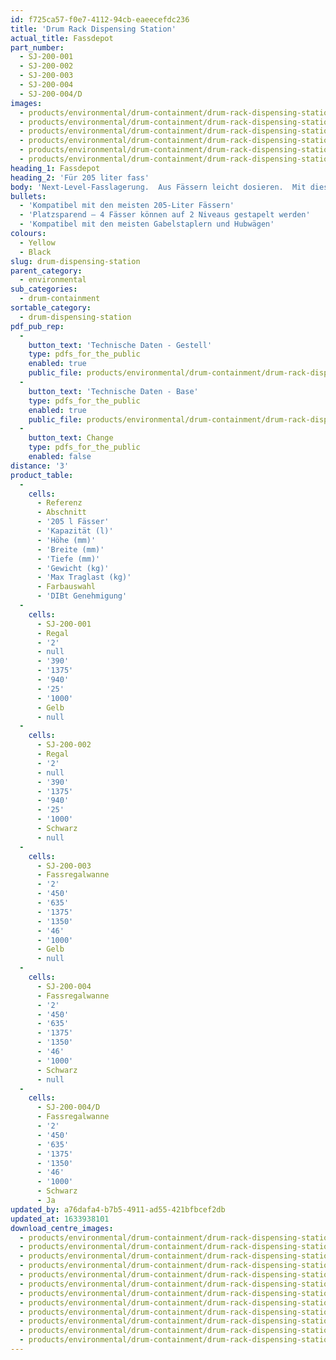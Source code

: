 ```yaml
---
id: f725ca57-f0e7-4112-94cb-eaeecefdc236
title: 'Drum Rack Dispensing Station'
actual_title: Fassdepot
part_number:
  - SJ-200-001
  - SJ-200-002
  - SJ-200-003
  - SJ-200-004
  - SJ-200-004/D
images:
  - products/environmental/drum-containment/drum-rack-dispensing-station/images-lr/Product_Image_776x776_(518x518_focus_area)-SJ-200-002.SJ-200-003_01.jpg
  - products/environmental/drum-containment/drum-rack-dispensing-station/images-lr/Product_Image_776x776_(518x518_focus_area)-SJ-200-003_02.jpg
  - products/environmental/drum-containment/drum-rack-dispensing-station/images-lr/Product_Image_776x776_(518x518_focus_area)-SJ-200-003_03.jpg
  - products/environmental/drum-containment/drum-rack-dispensing-station/images-lr/Product_Image_776x776_(518x518_focus_area)-SJ-200-001.SJ-200-004_01.jpg
  - products/environmental/drum-containment/drum-rack-dispensing-station/images-lr/Product_Image_776x776_(518x518_focus_area)-SJ-200-001_01.jpg
  - products/environmental/drum-containment/drum-rack-dispensing-station/images-lr/Product_Image_776x776_(518x518_focus_area)-SJ-200-004_02.jpg
heading_1: Fassdepot
heading_2: 'Für 205 liter fass'
body: 'Next-Level-Fasslagerung.  Aus Fässern leicht dosieren.  Mit dieser Kombination von Auffangwanne und Stellebene können bis zu 4 Fässern gleichzeitig liegend gestapelt, gelagert und dosiert werden.'
bullets:
  - 'Kompatibel mit den meisten 205-Liter Fässern'
  - 'Platzsparend – 4 Fässer können auf 2 Niveaus gestapelt werden'
  - 'Kompatibel mit den meisten Gabelstaplern und Hubwägen'
colours:
  - Yellow
  - Black
slug: drum-dispensing-station
parent_category:
  - environmental
sub_categories:
  - drum-containment
sortable_category:
  - drum-dispensing-station
pdf_pub_rep:
  -
    button_text: 'Technische Daten - Gestell'
    type: pdfs_for_the_public
    enabled: true
    public_file: products/environmental/drum-containment/drum-rack-dispensing-station/pdf-lr/EV-Drum-Rack-TD_DE.pdf
  -
    button_text: 'Technische Daten - Base'
    type: pdfs_for_the_public
    enabled: true
    public_file: products/environmental/drum-containment/drum-rack-dispensing-station/pdf-lr/EV-Drum-Rack-Base-TD_DE.pdf
  -
    button_text: Change
    type: pdfs_for_the_public
    enabled: false
distance: '3'
product_table:
  -
    cells:
      - Referenz
      - Abschnitt
      - '205 l Fässer'
      - 'Kapazität (l)'
      - 'Höhe (mm)'
      - 'Breite (mm)'
      - 'Tiefe (mm)'
      - 'Gewicht (kg)'
      - 'Max Traglast (kg)'
      - Farbauswahl
      - 'DIBt Genehmigung'
  -
    cells:
      - SJ-200-001
      - Regal
      - '2'
      - null
      - '390'
      - '1375'
      - '940'
      - '25'
      - '1000'
      - Gelb
      - null
  -
    cells:
      - SJ-200-002
      - Regal
      - '2'
      - null
      - '390'
      - '1375'
      - '940'
      - '25'
      - '1000'
      - Schwarz
      - null
  -
    cells:
      - SJ-200-003
      - Fassregalwanne
      - '2'
      - '450'
      - '635'
      - '1375'
      - '1350'
      - '46'
      - '1000'
      - Gelb
      - null
  -
    cells:
      - SJ-200-004
      - Fassregalwanne
      - '2'
      - '450'
      - '635'
      - '1375'
      - '1350'
      - '46'
      - '1000'
      - Schwarz
      - null
  -
    cells:
      - SJ-200-004/D
      - Fassregalwanne
      - '2'
      - '450'
      - '635'
      - '1375'
      - '1350'
      - '46'
      - '1000'
      - Schwarz
      - Ja
updated_by: a76dafa4-b7b5-4911-ad55-421bfbcef2db
updated_at: 1633938101
download_centre_images:
  - products/environmental/drum-containment/drum-rack-dispensing-station/images-hr/SJ-200-001.SJ-200-004.jpg
  - products/environmental/drum-containment/drum-rack-dispensing-station/images-hr/SJ-200-001_01.jpg
  - products/environmental/drum-containment/drum-rack-dispensing-station/images-hr/SJ-200-001_02.jpg
  - products/environmental/drum-containment/drum-rack-dispensing-station/images-hr/SJ-200-002.SJ-200-003.jpg
  - products/environmental/drum-containment/drum-rack-dispensing-station/images-hr/SJ-200-003_01.jpg
  - products/environmental/drum-containment/drum-rack-dispensing-station/images-hr/SJ-200-003_02.jpg
  - products/environmental/drum-containment/drum-rack-dispensing-station/images-hr/SJ-200-003_03.jpg
  - products/environmental/drum-containment/drum-rack-dispensing-station/images-hr/SJ-200-003_04.jpg
  - products/environmental/drum-containment/drum-rack-dispensing-station/images-hr/SJ-200-004_01.jpg
  - products/environmental/drum-containment/drum-rack-dispensing-station/images-hr/SJ-200-004_02.jpg
  - products/environmental/drum-containment/drum-rack-dispensing-station/images-hr/SJ-200-004_03.jpg
  - products/environmental/drum-containment/drum-rack-dispensing-station/images-hr/SJ-200-004_04.jpg
---
```


